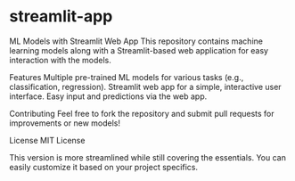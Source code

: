 # streamlit-app
ML Models with Streamlit Web App
This repository contains machine learning models along with a Streamlit-based web application for easy interaction with the models.

Features
Multiple pre-trained ML models for various tasks (e.g., classification, regression).
Streamlit web app for a simple, interactive user interface.
Easy input and predictions via the web app.

Contributing
Feel free to fork the repository and submit pull requests for improvements or new models!

License
MIT License

This version is more streamlined while still covering the essentials. You can easily customize it based on your project specifics.
